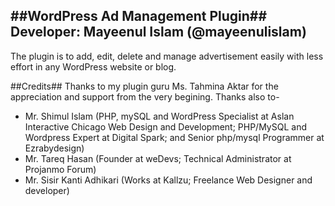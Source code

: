 ##WordPress Ad Management Plugin##
Developer: Mayeenul Islam (@mayeenulislam)
----------------------------------------------------

The plugin is to add, edit, delete and manage advertisement easily with less effort in any WordPress website or blog.

##Credits##
Thanks to my plugin guru Ms. Tahmina Aktar for the appreciation and support from the very begining.
Thanks also to-
* Mr. Shimul Islam
   (PHP, mySQL and WordPress Specialist at Aslan Interactive Chicago Web Design and Development; PHP/MySQL and Wordpress Expert at Digital Spark; and Senior php/mysql Programmer at Ezrabydesign)
* Mr. Tareq Hasan
   (Founder at weDevs; Technical Administrator at Projanmo Forum)
* Mr. Sisir Kanti Adhikari
   (Works at Kallzu; Freelance Web Designer and developer)

